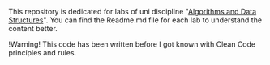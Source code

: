 This repository is dedicated for labs of uni discipline "[Algorithms and
Data
Structures](https://www.googleadservices.com/pagead/aclk?sa=L&ai=DChcSEwihq_Ww9sD9AhUYYRgKHRLrD2gYABAEGgJsZQ&ae=2&ohost=www.google.com&cid=CAESauD22TKQGxFgdikcED3UGP2mDrTSxJ4I2fXM-dI_iF23ip0ewyLghguzbN_SjCQ89Wyno-VOP0cDbGrX6XdfDk3JZP9nMmAPIsVEFL6z8exelTLRwFYiTAJGr5ZSRXM93_Pk3NdBi9XMhPA&sig=AOD64_1oEPep9VJT3dYv2jnAPriayVTS_w&q&adurl&ved=2ahUKEwjzm--w9sD9AhUR6CoKHTtHBUoQ0Qx6BAgGEAE)".
You can find the Readme.md file for each lab to understand the content
better.

!Warning! This code has been written before I got known with Clean Code
principles and rules.
